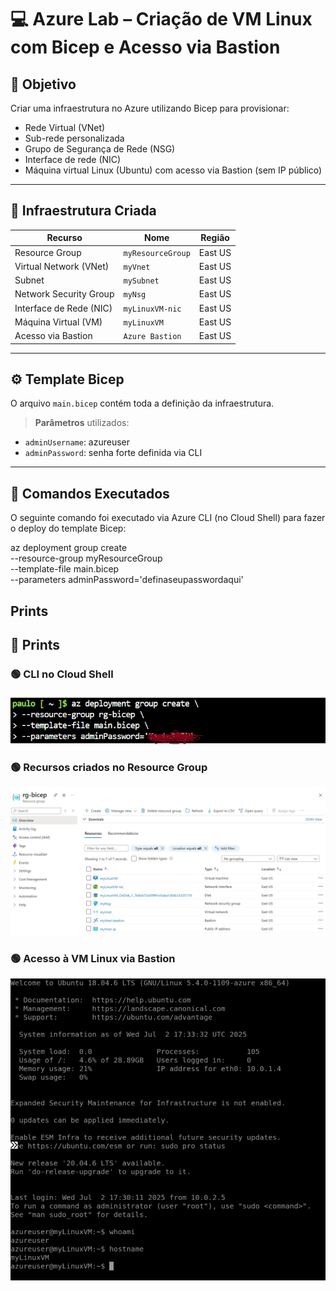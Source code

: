 # 💻 Azure Lab – Criação de VM Linux com Bicep e Acesso via Bastion

## 🎯 Objetivo

Criar uma infraestrutura no Azure utilizando Bicep para provisionar:

- Rede Virtual (VNet)
- Sub-rede personalizada
- Grupo de Segurança de Rede (NSG)
- Interface de rede (NIC)
- Máquina virtual Linux (Ubuntu) com acesso via Bastion (sem IP público)

---

## 🧱 Infraestrutura Criada

| Recurso                  | Nome            | Região        |
|--------------------------|------------------|---------------|
| Resource Group           | `myResourceGroup`| East US  |
| Virtual Network (VNet)   | `myVnet`         | East US  |
| Subnet                  | `mySubnet`        | East US  |
| Network Security Group   | `myNsg`          | East US  |
| Interface de Rede (NIC)  | `myLinuxVM-nic`  | East US  |
| Máquina Virtual (VM)     | `myLinuxVM`      | East US  |
| Acesso via Bastion       | `Azure Bastion`  | East US  |

---

## ⚙️ Template Bicep

O arquivo `main.bicep` contém toda a definição da infraestrutura.

> **Parâmetros** utilizados:
- `adminUsername`: azureuser
- `adminPassword`: senha forte definida via CLI

---

## 🚀 Comandos Executados
O seguinte comando foi executado via Azure CLI (no Cloud Shell) para fazer o deploy do template Bicep:

az deployment group create \
  --resource-group myResourceGroup \
  --template-file main.bicep \
  --parameters adminPassword='definaseupasswordaqui'

 ## Prints
## 📸 Prints

### 🟢 CLI no Cloud Shell
![CLI Deploy](img/cli.jpg)

### 🟢 Recursos criados no Resource Group
![Resource Group](img/rg-bicep.jpg)

### 🟢 Acesso à VM Linux via Bastion
![Terminal VM](img/vmlinux.png)




